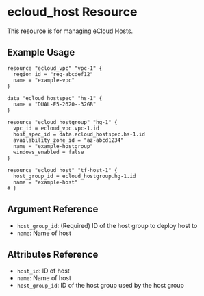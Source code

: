 # ecloud_host Resource

This resource is for managing eCloud Hosts. 

## Example Usage

```hcl
resource "ecloud_vpc" "vpc-1" {
  region_id = "reg-abcdef12"
  name = "example-vpc"
}

data "ecloud_hostspec" "hs-1" {
  name = "DUAL-E5-2620--32GB"
}

resource "ecloud_hostgroup" "hg-1" {
  vpc_id = ecloud_vpc.vpc-1.id
  host_spec_id = data.ecloud_hostspec.hs-1.id
  availability_zone_id = "az-abcd1234"
  name = "example-hostgroup"
  windows_enabled = false
}

resource "ecloud_host" "tf-host-1" {
  host_group_id = ecloud_hostgroup.hg-1.id
  name = "example-host"
# }
```

## Argument Reference

- `host_group_id`: (Required) ID of the host group to deploy host to
- `name`: Name of host

## Attributes Reference

- `host_id`: ID of host
- `name`: Name of host
- `host_group_id`: ID of the host group used by the host group